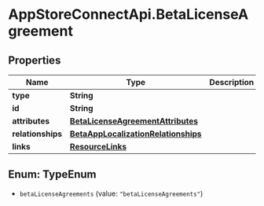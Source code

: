 # AppStoreConnectApi.BetaLicenseAgreement

## Properties

Name | Type | Description | Notes
------------ | ------------- | ------------- | -------------
**type** | **String** |  | 
**id** | **String** |  | 
**attributes** | [**BetaLicenseAgreementAttributes**](BetaLicenseAgreementAttributes.md) |  | [optional] 
**relationships** | [**BetaAppLocalizationRelationships**](BetaAppLocalizationRelationships.md) |  | [optional] 
**links** | [**ResourceLinks**](ResourceLinks.md) |  | [optional] 



## Enum: TypeEnum


* `betaLicenseAgreements` (value: `"betaLicenseAgreements"`)




